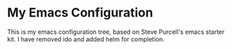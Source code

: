 # My Emacs Configuration

This is my emacs configuration tree, based on Steve Purcell's emacs starter kit. I have removed ido and added helm for completion.

